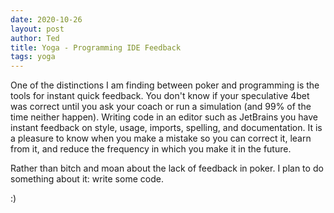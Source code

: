 ```yaml
---
date: 2020-10-26
layout: post
author: Ted
title: Yoga - Programming IDE Feedback
tags: yoga
---
```

One of the distinctions I am finding between poker and programming is the tools for instant quick feedback. You don't know if your speculative 4bet was correct until you ask your coach or run a simulation (and 99% of the time neither happen). Writing code in an editor such as JetBrains you have instant feedback on style, usage, imports, spelling, and documentation. It is a pleasure to know when you make a mistake so you can correct it, learn from it, and reduce the frequency in which you make it in the future. 

Rather than bitch and moan about the lack of feedback in poker. I plan to do something about it: write some code. 

:)